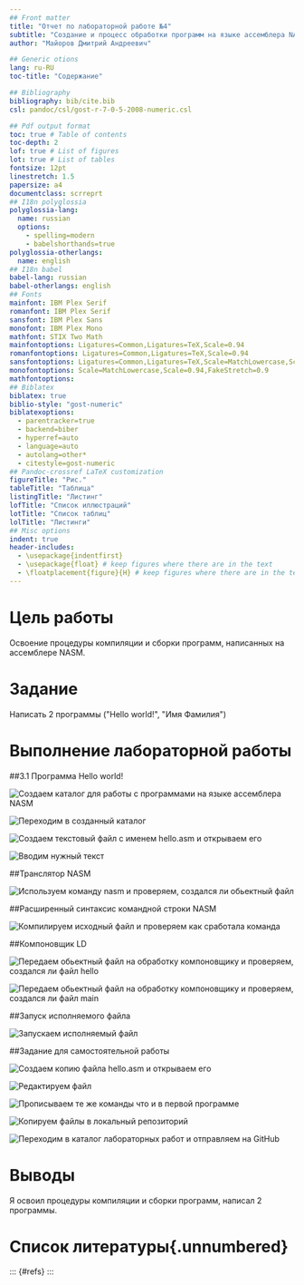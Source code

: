 ```yaml
---
## Front matter
title: "Отчет по лабораторной работе №4"
subtitle: "Создание и процесс обработки программ на языке ассемблера NASM"
author: "Майоров Дмитрий Андреевич"

## Generic otions
lang: ru-RU
toc-title: "Содержание"

## Bibliography
bibliography: bib/cite.bib
csl: pandoc/csl/gost-r-7-0-5-2008-numeric.csl

## Pdf output format
toc: true # Table of contents
toc-depth: 2
lof: true # List of figures
lot: true # List of tables
fontsize: 12pt
linestretch: 1.5
papersize: a4
documentclass: scrreprt
## I18n polyglossia
polyglossia-lang:
  name: russian
  options:
	- spelling=modern
	- babelshorthands=true
polyglossia-otherlangs:
  name: english
## I18n babel
babel-lang: russian
babel-otherlangs: english
## Fonts
mainfont: IBM Plex Serif
romanfont: IBM Plex Serif
sansfont: IBM Plex Sans
monofont: IBM Plex Mono
mathfont: STIX Two Math
mainfontoptions: Ligatures=Common,Ligatures=TeX,Scale=0.94
romanfontoptions: Ligatures=Common,Ligatures=TeX,Scale=0.94
sansfontoptions: Ligatures=Common,Ligatures=TeX,Scale=MatchLowercase,Scale=0.94
monofontoptions: Scale=MatchLowercase,Scale=0.94,FakeStretch=0.9
mathfontoptions:
## Biblatex
biblatex: true
biblio-style: "gost-numeric"
biblatexoptions:
  - parentracker=true
  - backend=biber
  - hyperref=auto
  - language=auto
  - autolang=other*
  - citestyle=gost-numeric
## Pandoc-crossref LaTeX customization
figureTitle: "Рис."
tableTitle: "Таблица"
listingTitle: "Листинг"
lofTitle: "Список иллюстраций"
lotTitle: "Список таблиц"
lolTitle: "Листинги"
## Misc options
indent: true
header-includes:
  - \usepackage{indentfirst}
  - \usepackage{float} # keep figures where there are in the text
  - \floatplacement{figure}{H} # keep figures where there are in the text
---
```


# Цель работы

Освоение процедуры компиляции и сборки программ, написанных на ассемблере NASM.

# Задание

Написать 2 программы ("Hello world!", "Имя Фамилия")



# Выполнение лабораторной работы

##3.1 Программа Hello world!

![Создаем каталог для работы с программами на языке ассемблера NASM](image/14.png)

![Переходим в созданный каталог](image/01.png)

![Создаем текстовый файл с именем hello.asm и открываем его](image/02.png)

![Вводим нужный текст](image/03.png)

##Транслятор NASM

![Используем команду nasm и проверяем, создался ли обьектный файл](image/04.png)

##Расширенный синтаксис командной строки NASM

![Компилируем исходный файл и проверяем как сработала команда](image/05.png)

##Компоновщик LD

![Передаем обьектный файл на обработку компоновщику и проверяем, создался ли файл hello](image/06.png)

![Передаем обьектный файл на обработку компоновщику и проверяем, создался ли файл main](image/07.png)

##Запуск исполняемого файла

![Запускаем исполняемый файл](image/08.png)

##Задание для самостоятельной работы

![Создаем копию файла hello.asm и открываем его](image/09.png)

![Редактируем файл](image/10.png)

![Прописываем те же команды что и в первой программе](image/11.png)

![Копируем файлы в локальный репозиторий](image/12.png)

![Переходим в каталог лабораторных работ и отправляем на GitHub](image/13.png)

# Выводы

Я освоил процедуры компиляции и сборки программ, написал 2 программы.

# Список литературы{.unnumbered}

::: {#refs}
:::
